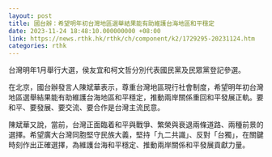 ```yaml
---
layout: post
title: 國台辦：希望明年初台灣地區選舉結果能有助維護台海地區和平穩定
date: 2023-11-24 18:48:10.000000000 +08:00
link: https://news.rthk.hk/rthk/ch/component/k2/1729295-20231124.htm
categories: rthk
---
```


台灣明年1月舉行大選，侯友宜和柯文哲分別代表國民黨及民眾黨登記參選。

在北京，國台辦發言人陳斌華表示，尊重台灣地區現行社會制度，希望明年初台灣地區選舉結果能有助維護台海地區和平穩定，推動兩岸關係重回和平發展正軌。要和平、要發展、要交流、要合作是台灣主流民意。

陳斌華又說，當前，台灣正面臨着和平與戰爭、繁榮與衰退兩條道路、兩種前景的選擇。希望廣大台灣同胞堅守民族大義，堅持「九二共識」、反對「台獨」，在關鍵時刻作出正確選擇，為維護台海和平穩定、推動兩岸關係和平發展貢獻力量。
